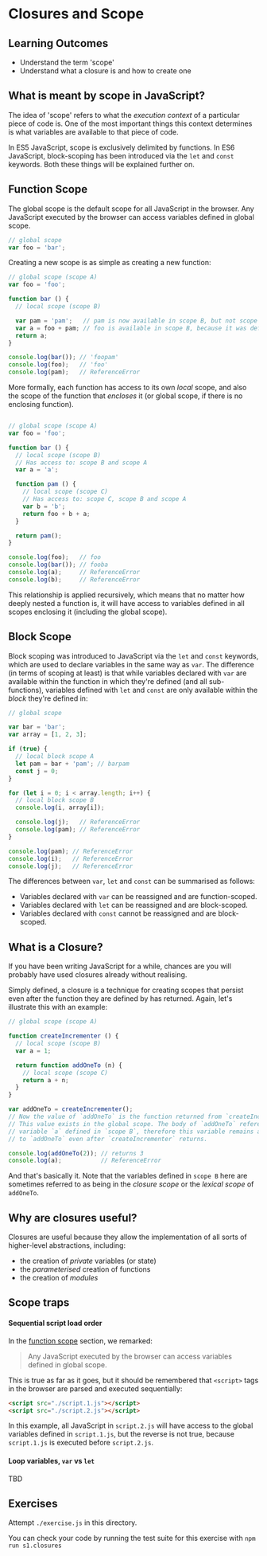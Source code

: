 # Closures and Scope

## Learning Outcomes
* Understand the term 'scope'
* Understand what a closure is and how to create one

## What is meant by scope in JavaScript?
The idea of 'scope' refers to what the _execution context_ of a particular piece of code is. One of the most important things this context determines is what variables are available to that piece of code.

In ES5 JavaScript, scope is exclusively delimited by functions. In ES6 JavaScript, block-scoping has been introduced via the `let` and `const` keywords. Both these things will be explained further on.

## Function Scope
The global scope is the default scope for all JavaScript in the browser. Any JavaScript executed by the browser can access variables defined in global scope.

```js
// global scope
var foo = 'bar';
```

Creating a new scope is as simple as creating a new function:

```js
// global scope (scope A)
var foo = 'foo';

function bar () {
  // local scope (scope B)

  var pam = 'pam';   // pam is now available in scope B, but not scope A
  var a = foo + pam; // foo is available in scope B, because it was defined in global scope
  return a;
}

console.log(bar()); // 'foopam'
console.log(foo);   // 'foo'
console.log(pam);   // ReferenceError
```

More formally, each function has access to its own _local_ scope, and also the scope of the function that _encloses_ it (or global scope, if there is no enclosing function).

```js

// global scope (scope A)
var foo = 'foo';

function bar () {
  // local scope (scope B)
  // Has access to: scope B and scope A
  var a = 'a';

  function pam () {
    // local scope (scope C)
    // Has access to: scope C, scope B and scope A
    var b = 'b';
    return foo + b + a;
  }

  return pam();
}

console.log(foo);   // foo
console.log(bar()); // fooba
console.log(a);     // ReferenceError
console.log(b);     // ReferenceError
```

This relationship is applied recursively, which means that no matter how deeply nested a function is, it will have access to variables defined in all scopes enclosing it (including the global scope).

## Block Scope

Block scoping was introduced to JavaScript via the `let` and `const` keywords, which are used to declare variables in the same way as `var`. The difference (in terms of scoping at least) is that while variables declared with `var` are available within the function in which they're defined (and all sub-functions), variables defined with `let` and `const` are only available within the _block_ they're defined in:

```js
// global scope

var bar = 'bar';
var array = [1, 2, 3];

if (true) {
  // local block scope A
  let pam = bar + 'pam'; // barpam
  const j = 0;
}

for (let i = 0; i < array.length; i++) {
  // local block scope B
  console.log(i, array[i]);

  console.log(j);   // ReferenceError
  console.log(pam); // ReferenceError
}

console.log(pam); // ReferenceError
console.log(i);   // ReferenceError
console.log(j);   // ReferenceError
```

The differences between `var`, `let` and `const` can be summarised as follows:
* Variables declared with `var` can be reassigned and are function-scoped.
* Variables declared with `let` can be reassigned and are block-scoped.
* Variables declared with `const` cannot be reassigned and are block-scoped.

## What is a Closure?
If you have been writing JavaScript for a while, chances are you will probably have used closures already without realising.

Simply defined, a closure is a technique for creating scopes that persist even after the function they are defined by has returned. Again, let's illustrate this with an example:

```js
// global scope (scope A)

function createIncrementer () {
  // local scope (scope B)
  var a = 1;

  return function addOneTo (n) {
    // local scope (scope C)
    return a + n;
  }
}

var addOneTo = createIncrementer();
// Now the value of `addOneTo` is the function returned from `createIncrementer`.
// This value exists in the global scope. The body of `addOneTo` references
// variable `a` defined in `scope B`, therefore this variable remains available
// to `addOneTo` even after `createIncrementer` returns.

console.log(addOneTo(2)); // returns 3
console.log(a);           // ReferenceError
```

And that's basically it. Note that the variables defined in `scope B` here are sometimes referred to as being in the _closure scope_ or the _lexical scope_ of `addOneTo`.

## Why are closures useful?
Closures are useful because they allow the implementation of all sorts of higher-level abstractions, including:

* the creation of _private_ variables (or state)
* the _parameterised_ creation of functions
* the creation of _modules_


## Scope traps
#### Sequential script load order
In the [function scope](#function-scope) section, we remarked:
> Any JavaScript executed by the browser can access variables defined in global scope.

This is true as far as it goes, but it should be remembered that `<script>` tags in the browser are parsed and executed sequentially:

```html
<script src="./script.1.js"></script>
<script src="./script.2.js"></script>
```

In this example, all JavaScript in `script.2.js` will have access to the global variables defined in `script.1.js`, but the reverse is not true, because `script.1.js` is executed before `script.2.js`.

#### Loop variables, `var` vs `let`
TBD

## Exercises
Attempt `./exercise.js` in this directory.

You can check your code by running the test suite for this exercise with `npm run s1.closures`
